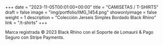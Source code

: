 +++
date = "2023-11-05T00:01:00+00:00"
title = "CAMISETAS / T-SHIRTS"
draft = false
image = "img/portfolio/IMG_1454.png"
showonlyimage = false
weight = 1
description = "Colección Jerseis Simples Bordado Black Rhino"
link = "/t-shirts"
+++

Marca registrada &copy; 2023 Black Rhino con el Soporte de Lomaurii &amp; Pago Seguro con Stripe Payments.